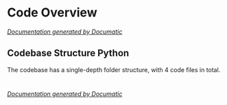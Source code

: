 # Code Overview

[_Documentation generated by Documatic_](https://www.documatic.com)

<!---Documatic-section-Codebase Structure Python-start--->
## Codebase Structure Python

The codebase has a single-depth folder structure,
                with 4 code files in total.

# #
<!---Documatic-section-Codebase Structure Python-end--->

[_Documentation generated by Documatic_](https://www.documatic.com)